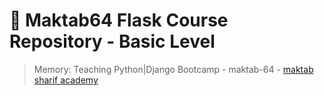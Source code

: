 # :book: Maktab64 Flask Course Repository - Basic Level
> Memory: Teaching Python|Django Bootcamp - maktab-64 - [maktab sharif academy](https://maktabsharif.ir)
